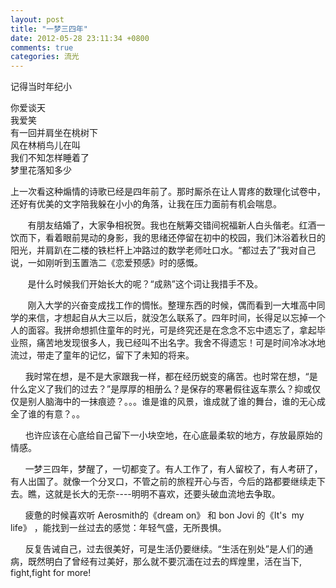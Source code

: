 ```yaml
---
layout: post
title: "一梦三四年"
date: 2012-05-28 23:11:34 +0800
comments: true
categories: 流光
---
```

<p></p><p><span>记得当时年纪小 </span><br></p><p></p><p></p><p>你爱谈天 <br>我爱笑 <br>有一回并肩坐在桃树下 <br>风在林梢鸟儿在叫 <br>我们不知怎样睡着了 <br>梦里花落知多少</p><p>上一次看这种煽情的诗歌已经是四年前了。那时厮杀在让人胃疼的数理化试卷中，还好有优美的文字陪我躲在小小的角落，让我在压力面前有机会喘息。</p><p> &nbsp;&nbsp;&nbsp;&nbsp;&nbsp;&nbsp;&nbsp;有朋友结婚了，大家争相祝贺。我也在觥筹交错间祝福新人白头偕老。红酒一饮而下，看着眼前晃动的身影，我的思绪还停留在初中的校园，我们沐浴着秋日的阳光，并肩趴在二楼的铁栏杆上冲路过的数学老师吐口水。“都过去了”我对自己说，一如刚听到玉置浩二《恋爱预感》时的感慨。</p><p> &nbsp;&nbsp;&nbsp;&nbsp;&nbsp;&nbsp;&nbsp;是什么时候我们开始长大的呢？“成熟”这个词让我措手不及。</p><p> &nbsp;&nbsp;&nbsp;&nbsp;&nbsp;&nbsp;&nbsp;刚入大学的兴奋变成找工作的惆怅。整理东西的时候，偶而看到一大堆高中同学的来信，才想起自从大三以后，就没怎么联系了。四年时间，长得足以忘掉一个人的面容。我拼命想抓住童年的时光，可是终究还是在念念不忘中遗忘了，拿起毕业照，痛苦地发现很多人，我已经叫不出名字。我舍不得遗忘！可是时间冷冰冰地流过，带走了童年的记忆，留下了未知的将来。</p><p> &nbsp;&nbsp;&nbsp;&nbsp;&nbsp;&nbsp;我时常在想，是不是大家跟我一样，都在经历蜕变的痛苦。也时常在想，“是什么定义了我们的过去？”是厚厚的相册么？是保存的寒暑假往返车票么？抑或仅仅是别人脑海中的一抹痕迹？。。。谁是谁的风景，谁成就了谁的舞台，谁的无心成全了谁的有意？。。</p><p> &nbsp;&nbsp;&nbsp;&nbsp;&nbsp;&nbsp;也许应该在心底给自己留下一小块空地，在心底最柔软的地方，存放最原始的情感。</p><p> &nbsp;&nbsp;&nbsp;&nbsp;&nbsp;&nbsp;一梦三四年，梦醒了，一切都变了。有人工作了，有人留校了，有人考研了，有人出国了。就像一个分叉口，不管之前的旅程开心与否，今后的路都要继续走下去。瞧，这就是长大的无奈----明明不喜欢，还要头破血流地去争取。</p><p> &nbsp;&nbsp;&nbsp;&nbsp;&nbsp;&nbsp;疲惫的时候喜欢听 Aerosmith的《dream on》 和 bon Jovi 的《It's &nbsp;my life》 ，能找到一丝过去的感觉：年轻气盛，无所畏惧。</p><p> &nbsp;&nbsp;&nbsp;&nbsp;&nbsp;&nbsp;反复告诫自己，过去很美好，可是生活仍要继续。“生活在别处”是人们的通病，既然明白了曾经有过美好，那么就不要沉湎在过去的辉煌里，活在当下, fight,fight for more!</p><p></p><p></p><p></p>

